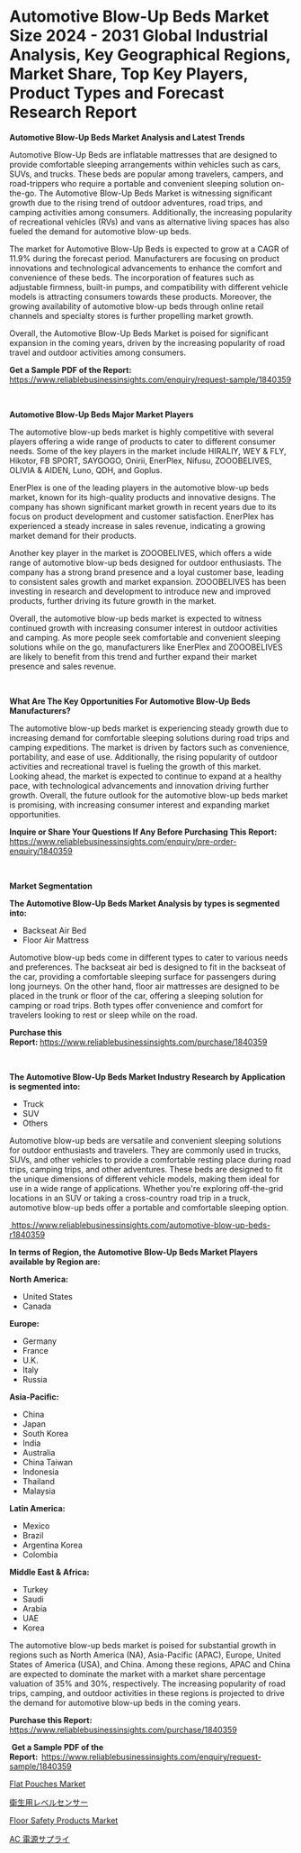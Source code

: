 <p><h1>Automotive Blow-Up Beds Market Size 2024 - 2031 Global Industrial Analysis, Key Geographical Regions, Market Share, Top Key Players, Product Types and Forecast Research Report</h1></p><p><strong>Automotive Blow-Up Beds Market Analysis and Latest Trends</strong></p>
<p><p>Automotive Blow-Up Beds are inflatable mattresses that are designed to provide comfortable sleeping arrangements within vehicles such as cars, SUVs, and trucks. These beds are popular among travelers, campers, and road-trippers who require a portable and convenient sleeping solution on-the-go. The Automotive Blow-Up Beds Market is witnessing significant growth due to the rising trend of outdoor adventures, road trips, and camping activities among consumers. Additionally, the increasing popularity of recreational vehicles (RVs) and vans as alternative living spaces has also fueled the demand for automotive blow-up beds.</p><p>The market for Automotive Blow-Up Beds is expected to grow at a CAGR of 11.9% during the forecast period. Manufacturers are focusing on product innovations and technological advancements to enhance the comfort and convenience of these beds. The incorporation of features such as adjustable firmness, built-in pumps, and compatibility with different vehicle models is attracting consumers towards these products. Moreover, the growing availability of automotive blow-up beds through online retail channels and specialty stores is further propelling market growth.</p><p>Overall, the Automotive Blow-Up Beds Market is poised for significant expansion in the coming years, driven by the increasing popularity of road travel and outdoor activities among consumers.</p></p>
<p><strong>Get a Sample PDF of the Report:&nbsp;</strong> <a href="https://www.reliablebusinessinsights.com/enquiry/request-sample/1840359">https://www.reliablebusinessinsights.com/enquiry/request-sample/1840359</a></p>
<p>&nbsp;</p>
<p><strong>Automotive Blow-Up Beds Major Market Players</strong></p>
<p><p>The automotive blow-up beds market is highly competitive with several players offering a wide range of products to cater to different consumer needs. Some of the key players in the market include HIRALIY, WEY & FLY, Hikotor, FB SPORT, SAYGOGO, Onirii, EnerPlex, Nifusu, ZOOOBELIVES, OLIVIA & AIDEN, Luno, QDH, and Goplus.</p><p>EnerPlex is one of the leading players in the automotive blow-up beds market, known for its high-quality products and innovative designs. The company has shown significant market growth in recent years due to its focus on product development and customer satisfaction. EnerPlex has experienced a steady increase in sales revenue, indicating a growing market demand for their products.</p><p>Another key player in the market is ZOOOBELIVES, which offers a wide range of automotive blow-up beds designed for outdoor enthusiasts. The company has a strong brand presence and a loyal customer base, leading to consistent sales growth and market expansion. ZOOOBELIVES has been investing in research and development to introduce new and improved products, further driving its future growth in the market.</p><p>Overall, the automotive blow-up beds market is expected to witness continued growth with increasing consumer interest in outdoor activities and camping. As more people seek comfortable and convenient sleeping solutions while on the go, manufacturers like EnerPlex and ZOOOBELIVES are likely to benefit from this trend and further expand their market presence and sales revenue.</p></p>
<p>&nbsp;</p>
<p><strong>What Are The Key Opportunities For Automotive Blow-Up Beds Manufacturers?</strong></p>
<p><p>The automotive blow-up beds market is experiencing steady growth due to increasing demand for comfortable sleeping solutions during road trips and camping expeditions. The market is driven by factors such as convenience, portability, and ease of use. Additionally, the rising popularity of outdoor activities and recreational travel is fueling the growth of this market. Looking ahead, the market is expected to continue to expand at a healthy pace, with technological advancements and innovation driving further growth. Overall, the future outlook for the automotive blow-up beds market is promising, with increasing consumer interest and expanding market opportunities.</p></p>
<p><strong>Inquire or Share Your Questions If Any Before Purchasing This Report:</strong> <a href="https://www.reliablebusinessinsights.com/enquiry/pre-order-enquiry/1840359">https://www.reliablebusinessinsights.com/enquiry/pre-order-enquiry/1840359</a></p>
<p>&nbsp;</p>
<p><strong>Market Segmentation</strong></p>
<p><strong>The Automotive Blow-Up Beds Market Analysis by types is segmented into:</strong></p>
<p><ul><li>Backseat Air Bed</li><li>Floor Air Mattress</li></ul></p>
<p><p>Automotive blow-up beds come in different types to cater to various needs and preferences. The backseat air bed is designed to fit in the backseat of the car, providing a comfortable sleeping surface for passengers during long journeys. On the other hand, floor air mattresses are designed to be placed in the trunk or floor of the car, offering a sleeping solution for camping or road trips. Both types offer convenience and comfort for travelers looking to rest or sleep while on the road.</p></p>
<p><strong>Purchase this Report:&nbsp;</strong><a href="https://www.reliablebusinessinsights.com/purchase/1840359">https://www.reliablebusinessinsights.com/purchase/1840359</a></p>
<p>&nbsp;</p>
<p><strong>The Automotive Blow-Up Beds Market Industry Research by Application is segmented into:</strong></p>
<p><ul><li>Truck</li><li>SUV</li><li>Others</li></ul></p>
<p><p>Automotive blow-up beds are versatile and convenient sleeping solutions for outdoor enthusiasts and travelers. They are commonly used in trucks, SUVs, and other vehicles to provide a comfortable resting place during road trips, camping trips, and other adventures. These beds are designed to fit the unique dimensions of different vehicle models, making them ideal for use in a wide range of applications. Whether you're exploring off-the-grid locations in an SUV or taking a cross-country road trip in a truck, automotive blow-up beds offer a portable and comfortable sleeping option.</p></p>
<p><a href="https://www.reliablebusinessinsights.com/automotive-blow-up-beds-r1840359">&nbsp;https://www.reliablebusinessinsights.com/automotive-blow-up-beds-r1840359</a></p>
<p><strong>In terms of Region, the Automotive Blow-Up Beds Market Players available by Region are:</strong></p>
<p>
    <p> <strong> North America: </strong>
        <ul>
            <li>United States</li>
            <li>Canada</li>
        </ul>
        </p> 
    <p> <strong> Europe: </strong>
        <ul>
            <li>Germany</li>
            <li>France</li>
            <li>U.K.</li>
            <li>Italy</li>
            <li>Russia</li>
        </ul>
        </p> 
    <p> <strong> Asia-Pacific: </strong>
        <ul>
            <li>China</li>
            <li>Japan</li>
            <li>South Korea</li>
            <li>India</li>
            <li>Australia</li>
            <li>China Taiwan</li>
            <li>Indonesia</li>
            <li>Thailand</li>
            <li>Malaysia</li>
        </ul>
        </p> 
    <p> <strong> Latin America: </strong>
        <ul>
            <li>Mexico</li>
            <li>Brazil</li>
            <li>Argentina Korea</li>
            <li>Colombia</li>
        </ul>
        </p> 
    <p> <strong> Middle East & Africa: </strong>
        <ul>
            <li>Turkey</li>
            <li>Saudi</li>
            <li>Arabia</li>
            <li>UAE</li>
            <li>Korea</li>
        </ul>
    </p>
    </p>
<p><p>The automotive blow-up beds market is poised for substantial growth in regions such as North America (NA), Asia-Pacific (APAC), Europe, United States of America (USA), and China. Among these regions, APAC and China are expected to dominate the market with a market share percentage valuation of 35% and 30%, respectively. The increasing popularity of road trips, camping, and outdoor activities in these regions is projected to drive the demand for automotive blow-up beds in the coming years.</p></p>
<p><strong>Purchase this Report: </strong><a href="https://www.reliablebusinessinsights.com/purchase/1840359">https://www.reliablebusinessinsights.com/purchase/1840359</a></p>
<p>&nbsp;<strong>Get a Sample PDF of the Report:&nbsp;&nbsp;</strong><a href="https://www.reliablebusinessinsights.com/enquiry/request-sample/1840359">https://www.reliablebusinessinsights.com/enquiry/request-sample/1840359</a></p>
<p><strong></strong></p>
<p><p><a href="https://github.com/rakibtthstu9900/Market-Research-Report-List-1/blob/main/flat-pouches-market.md">Flat Pouches Market</a></p><p><a href="https://medium.com/@kegley4963152024/%E8%A1%9B%E7%94%9F%E5%B8%82%E5%A0%B4%E3%82%BB%E3%82%AF%E3%82%BF%E3%83%BC%E3%81%AE%E3%81%9F%E3%82%81%E3%81%AE%E3%82%B0%E3%83%AD%E3%83%BC%E3%83%90%E3%83%AB%E3%83%AC%E3%83%99%E3%83%AB%E3%82%BB%E3%83%B3%E3%82%B5%E3%83%BC-%E3%82%BF%E3%82%A4%E3%83%97-%E3%82%A2%E3%83%97%E3%83%AA%E3%82%B1%E3%83%BC%E3%82%B7%E3%83%A7%E3%83%B3-%E5%B8%82%E5%A0%B4%E3%83%97%E3%83%AC%E3%83%BC%E3%83%A4%E3%83%BC%E3%81%AE%E6%88%A6%E7%95%A5-%E5%9C%B0%E5%9F%9F%E3%81%AE%E6%88%90%E9%95%B7%E8%A6%8B%E9%80%9A%E3%81%97-%E3%81%8A%E3%82%88%E3%81%B3%E5%B0%86%E6%9D%A5%E3%81%AE%E4%BA%88%E6%B8%AC-2024%E5%B9%B4-2031%E5%B9%B4-a7bc79f34d0b">衛生用レベルセンサー</a></p><p><a href="https://github.com/ChiragRp1/Market-Research-Report-List-5/blob/main/floor-safety-products-market.md">Floor Safety Products Market</a></p><p><a href="https://medium.com/@caseyelee251/ac%E9%9B%BB%E6%BA%90%E4%BE%9B%E7%B5%A6%E5%B8%82%E5%A0%B4%E3%81%AE%E3%82%B5%E3%82%A4%E3%82%BA-%E3%82%B7%E3%82%A7%E3%82%A2-%E3%83%88%E3%83%AC%E3%83%B3%E3%83%89%E5%88%86%E6%9E%90%E3%83%AC%E3%83%9D%E3%83%BC%E3%83%88-%E6%9C%80%E7%B5%82%E4%BD%BF%E7%94%A8-%E3%82%A8%E3%83%AC%E3%82%AF%E3%83%88%E3%83%AD%E3%83%8B%E3%82%AF%E3%82%B9-%E8%88%AA%E7%A9%BA%E5%AE%87%E5%AE%99-%E9%98%B2%E8%A1%9B-%E3%82%A8%E3%83%8D%E3%83%AB%E3%82%AE%E3%83%BC-%E5%AE%B6%E5%BA%AD%E7%94%A8%E5%AE%B6%E9%9B%BB-%E5%8E%9F%E6%9D%90%E6%96%99%E5%88%A5-2031%E5%B9%B4%E3%81%BE%E3%81%A7%E3%81%AE%E4%BA%88%E6%B8%AC-0361f0133ecc">AC 電源サプライ</a></p></p>